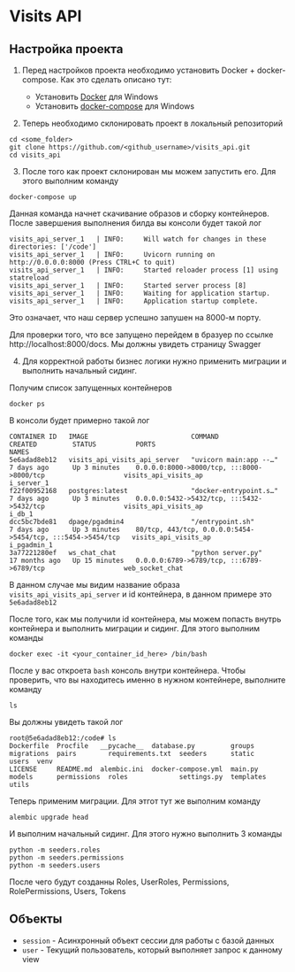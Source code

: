 # Visits API

Настройка проекта
---

1. Перед настройков проекта необходимо установить Docker + docker-compose. Как это сделать описано тут:

    - Установить [Docker](https://docs.docker.com/desktop/windows/install/)
      для Windows
    - Установить [docker-compose](https://docs.docker.com/compose/install/) для Windows

2. Теперь необходимо склонировать проект в локальный репозиторий

```shell
cd <some_folder>
git clone https://github.com/<github_username>/visits_api.git
cd visits_api
```

3. После того как проект склонирован мы можем запустить его. Для этого выполним команду

```shell
docker-compose up
```

Данная команда начнет скачивание образов и сборку контейнеров. После завершения выполнения билда вы консоли будет такой
лог

```shell
visits_api_server_1   | INFO:     Will watch for changes in these directories: ['/code']
visits_api_server_1   | INFO:     Uvicorn running on http://0.0.0.0:8000 (Press CTRL+C to quit)
visits_api_server_1   | INFO:     Started reloader process [1] using statreload
visits_api_server_1   | INFO:     Started server process [8]
visits_api_server_1   | INFO:     Waiting for application startup.
visits_api_server_1   | INFO:     Application startup complete.
```

Это означает, что наш сервер успешно запушен на 8000-м порту.

Для проверки того, что все запущено перейдем в бразуер по ссылке http://localhost:8000/docs. Мы должны увидеть страницу
Swagger

4. Для корректной работы бизнес логики нужно применить миграции и выполнить начальный сидинг.

Получим список запущенных контейнеров

```shell
docker ps
```

В консоли будет примерно такой лог

```shell
CONTAINER ID   IMAGE                          COMMAND                  CREATED         STATUS          PORTS                                                        NAMES
5e6adad8eb12   visits_api_visits_api_server   "uvicorn main:app --…"   7 days ago      Up 3 minutes    0.0.0.0:8000->8000/tcp, :::8000->8000/tcp                    visits_api_visits_ap
i_server_1
f22f00952168   postgres:latest                "docker-entrypoint.s…"   7 days ago      Up 3 minutes    0.0.0.0:5432->5432/tcp, :::5432->5432/tcp                    visits_api_visits_ap
i_db_1
dcc5bc7bde81   dpage/pgadmin4                 "/entrypoint.sh"         7 days ago      Up 3 minutes    80/tcp, 443/tcp, 0.0.0.0:5454->5454/tcp, :::5454->5454/tcp   visits_api_visits_ap
i_pgadmin_1
3a77221280ef   ws_chat_chat                   "python server.py"       17 months ago   Up 15 minutes   0.0.0.0:6789->6789/tcp, :::6789->6789/tcp                    web_socket_chat
```

В данном случае мы видим название образа `visits_api_visits_api_server` и id контейнера, в данном примере
это `5e6adad8eb12`

После того, как мы получили id контейнера, мы можем попасть внутрь контейнера и выполнить миграции и сидинг. Для этого
выполним команды

```shell
docker exec -it <your_container_id_here> /bin/bash
```

После у вас откроета `bash` консоль внутри контейнера. Чтобы проверить, что вы находитесь именно в нужном контейнере,
выполните команду

```shell
ls
```

Вы должны увидеть такой лог

```shell
root@5e6adad8eb12:/code# ls
Dockerfile  Procfile   __pycache__  database.py         groups   migrations  pairs        requirements.txt  seeders      static     users  venv
LICENSE     README.md  alembic.ini  docker-compose.yml  main.py  models      permissions  roles             settings.py  templates  utils
```

Теперь применим миграции. Для этгот тут же выполним команду

```shell
alembic upgrade head
```

И выполним начальный сидинг. Для этого нужно выполнить 3 команды

```shell
python -m seeders.roles
python -m seeders.permissions
python -m seeders.users
```

После чего будут созданны Roles, UserRoles, Permissions, RolePermissions, Users, Tokens


Объекты
---

- `session` - Асинхронный объект сессии для работы с базой данных
- `user` - Текущий пользователь, который выполняет запрос к данному view

